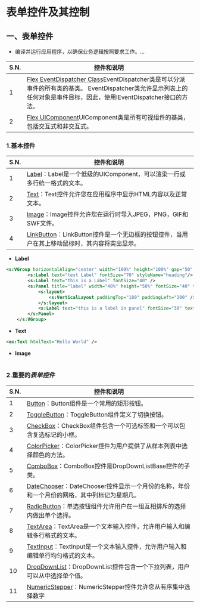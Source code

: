 # 表单控件及其控制

## 一、表单控件

* 编译并运行应用程序，以确保业务逻辑按照要求工作。...

| S.N. | 控件和说明                                                   |
| ---- | ------------------------------------------------------------ |
| 1    | [Flex EventDispatcher Class](https://www.w3cschool.cn/flex/flex_eventdispatcher_class.html)EventDispatcher类是可以分派事件的所有类的基类。 EventDispatcher类允许显示列表上的任何对象是事件目标，因此，使用IEventDispatcher接口的方法。 |
| 2    | [Flex UIComponent](https://www.w3cschool.cn/flex/flex_uicomponent_class.html)UIComponent类是所有可视组件的基类，包括交互式和非交互式。 |

### 1.基本控件

| S.N. | 控件和说明                                                   |
| ---- | ------------------------------------------------------------ |
| 1    | [Label](https://www.w3cschool.cn/flex/flex_label_control.html)：Label是一个低级的UIComponent，可以渲染一行或多行统一格式的文本。 |
| 2    | [Text](https://www.w3cschool.cn/flex/flex_text_control.html)：Text控件允许您在应用程序中显示HTML内容以及正常文本。 |
| 3    | [Image](https://www.w3cschool.cn/flex/flex_image_control.html)：Image控件允许您在运行时导入JPEG，PNG，GIF和SWF文件。 |
| 4    | [LinkButton](https://www.w3cschool.cn/flex/flex_linkbutton_control.html)：LinkButton控件是一个无边框的按钮控件，当用户在其上移动鼠标时，其内容将突出显示。 |

* **Label**

```xml
<s:VGroup horizontalAlign="center" width="100%" height="100%" gap="50" verticalAlign="middle">
		<s:Label text="test Label" fontSize="70" styleName="heading"/>
		<s:Label text="this is a Label" fontSize="40" />
		<s:Panel title="label" width="40%" height="50%" fontSize="40" textAlign="center">
			<s:layout>
				<s:VerticalLayout paddingTop="180" paddingLeft="200" />
			</s:layout>
			<s:Label text="this is a label in panel" fontSize="30" textAlign="center" fontWeight="bold" backgroundColor="blue"/>
		</s:Panel>
	</s:VGroup>
```

* **Text**

```xml
<mx:Text htmlText="Hello World" />
```

* **Image**

```xml

```



### 2.重要的*表单控件*

| S.N. | 控件和说明                                                   |
| ---- | ------------------------------------------------------------ |
| 1    | [Button](https://www.w3cschool.cn/flex/flex_button_control.html)：Button组件是一个常用的矩形按钮。 |
| 2    | [ToggleButton](https://www.w3cschool.cn/flex/flex_togglebutton_control.html)：ToggleButton组件定义了切换按钮。 |
| 3    | [CheckBox](https://www.w3cschool.cn/flex/flex_checkbox_control.html)：CheckBox组件包含一个可选标签和一个可以包含复选标记的小框。 |
| 4    | [ColorPicker](https://www.w3cschool.cn/flex/flex_colorpicker_control.html)：ColorPicker控件为用户提供了从样本列表中选择颜色的方法。 |
| 5    | [ComboBox](https://www.w3cschool.cn/flex/flex_combobox_control.html)：ComboBox控件是DropDownListBase控件的子类。 |
| 6    | [DateChooser](https://www.w3cschool.cn/flex/flex_datechooser_control.html)：DateChooser控件显示一个月份的名称，年份和一个月份的网格，其中列标记为星期几。 |
| 7    | [RadioButton](https://www.w3cschool.cn/flex/flex_radiobutton_control.html)：单选按钮组件允许用户在一组互相排斥的选择内做出单个选择。 |
| 8    | [TextArea](https://www.w3cschool.cn/flex/flex_textarea_control.html)：TextArea是一个文本输入控件，允许用户输入和编辑多行格式的文本。 |
| 9    | [TextInput](https://www.w3cschool.cn/flex/flex_textinput_control.html)：TextInput是一个文本输入控件，允许用户输入和编辑单行均匀格式的文本。 |
| 10   | [DropDownList](https://www.w3cschool.cn/flex/flex_dropdownlist_control.html)：DropDownList控件包含一个下拉列表，用户可以从中选择单个值。 |
| 11   | [NumericStepper](https://www.w3cschool.cn/flex/flex_numericstepper_control.html)：NumericStepper控件允许您从有序集中选择数字 |